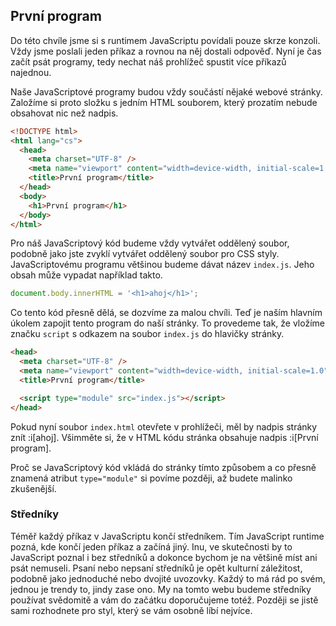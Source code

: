 ## První program

Do této chvíle jsme si s runtimem JavaScriptu povídali pouze skrze konzoli. Vždy jsme poslali jeden příkaz a rovnou na něj dostali odpověď. Nyní je čas začít psát programy, tedy nechat náš prohlížeč spustit více příkazů najednou.

Naše JavaScriptové programy budou vždy součástí nějaké webové stránky. Založíme si proto složku s jedním HTML souborem, který prozatím nebude obsahovat nic než nadpis.

```html
<!DOCTYPE html>
<html lang="cs">
  <head>
    <meta charset="UTF-8" />
    <meta name="viewport" content="width=device-width, initial-scale=1.0" />
    <title>První program</title>
  </head>
  <body>
    <h1>První program</h1>
  </body>
</html>
```

Pro náš JavaScriptový kód budeme vždy vytvářet oddělený soubor, podobně jako jste zvyklí vytvářet oddělený soubor pro CSS styly. JavaScriptovému programu většinou budeme dávat název `index.js`. Jeho obsah může vypadat například takto.

```js
document.body.innerHTML = '<h1>ahoj</h1>';
```

Co tento kód přesně dělá, se dozvíme za malou chvíli. Teď je naším hlavním úkolem zapojit tento program do naší stránky. To provedeme tak, že vložíme značku `script` s odkazem na soubor `index.js` do hlavičky stránky.

```html
<head>
  <meta charset="UTF-8" />
  <meta name="viewport" content="width=device-width, initial-scale=1.0" />
  <title>První program</title>

  <script type="module" src="index.js"></script>
</head>
```

Pokud nyní soubor `index.html` otevřete v prohlížeči, měl by nadpis stránky znít :i[ahoj]. Všimměte si, že v HTML kódu stránka obsahuje nadpis :i[První program].

Proč se JavaScriptový kód vkládá do stránky tímto způsobem a co přesně znamená atribut `type="module"` si povíme později, až budete malinko zkušenější.

### Středníky

Téměř každý příkaz v JavaScriptu končí středníkem. Tím JavaScript runtime pozná, kde končí jeden příkaz a začíná jiný. Inu, ve skutečnosti by to JavaScript poznal i bez středníků a dokonce bychom je na většině míst ani psát nemuseli. Psaní nebo nepsaní středníků je opět kulturní záležitost, podobně jako jednoduché nebo dvojité uvozovky. Každý to má rád po svém, jednou je trendy to, jindy zase ono. My na tomto webu budeme středníky používat svědomitě a vám do začátku doporučujeme totéž. Později se jistě sami rozhodnete pro styl, který se vám osobně líbí nejvíce.
